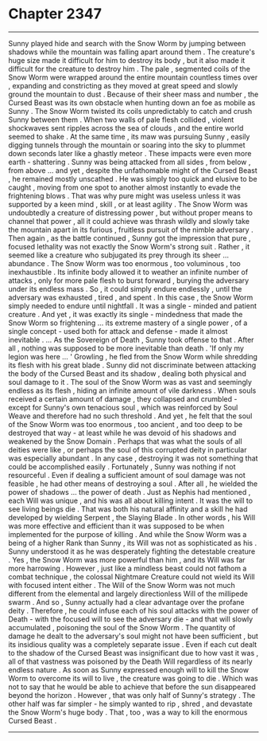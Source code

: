 
# Chapter 2347


---

Sunny played hide and search with the Snow Worm by jumping between shadows while the mountain was falling apart around them . The creature's huge size made it difficult for him to destroy its body , but it also made it difficult for the creature to destroy him .
The pale , segmented coils of the Snow Worm were wrapped around the entire mountain countless times over , expanding and constricting as they moved at great speed and slowly ground the mountain to dust . Because of their sheer mass and number , the Cursed Beast was its own obstacle when hunting down an foe as mobile as Sunny .
The Snow Worm twisted its coils unpredictably to catch and crush Sunny between them . When two walls of pale flesh collided , violent shockwaves sent ripples across the sea of clouds , and the entire world seemed to shake . At the same time , its maw was pursuing Sunny , easily digging tunnels through the mountain or soaring into the sky to plummet down seconds later like a ghastly meteor .
These impacts were even more earth - shattering .
Sunny was being attacked from all sides , from below , from above … and yet , despite the unfathomable might of the Cursed Beast , he remained mostly unscathed . He was simply too quick and elusive to be caught , moving from one spot to another almost instantly to evade the frightening blows .
That was why pure might was useless unless it was supported by a keen mind , skill , or at least agility . The Snow Worm was undoubtedly a creature of distressing power , but without proper means to channel that power , all it could achieve was thrash wildly and slowly take the mountain apart in its furious , fruitless pursuit of the nimble adversary .
Then again , as the battle continued , Sunny got the impression that pure , focused lethality was not exactly the Snow Worm's strong suit . Rather , it seemed like a creature who subjugated its prey through its sheer … abundance .
The Snow Worm was too enormous , too voluminous , too inexhaustible . Its infinite body allowed it to weather an infinite number of attacks , only for more pale flesh to burst forward , burying the adversary under its endless mass . So , it could simply endure endlessly , until the adversary was exhausted , tired , and spent .
In this case , the Snow Worm simply needed to endure until nightfall .
It was a single - minded and patient creature . And yet , it was exactly its single - mindedness that made the Snow Worm so frightening … its extreme mastery of a single power , of a single concept - used both for attack and defense - made it almost inevitable .
… As the Sovereign of Death , Sunny took offense to that .
After all , nothing was supposed to be more inevitable than death .
'If only my legion was here … '
Growling , he fled from the Snow Worm while shredding its flesh with his great blade . Sunny did not discriminate between attacking the body of the Cursed Beast and its shadow , dealing both physical and soul damage to it .
The soul of the Snow Worm was as vast and seemingly endless as its flesh , hiding an infinite amount of vile darkness . When souls received a certain amount of damage , they collapsed and crumbled - except for Sunny's own tenacious soul , which was reinforced by Soul Weave and therefore had no such threshold .
And yet , he felt that the soul of the Snow Worm was too enormous , too ancient , and too deep to be destroyed that way - at least while he was devoid of his shadows and weakened by the Snow Domain .
Perhaps that was what the souls of all deities were like , or perhaps the soul of this corrupted deity in particular was especially abundant . In any case , destroying it was not something that could be accomplished easily .
Fortunately , Sunny was nothing if not resourceful . Even if dealing a sufficient amount of soul damage was not feasible , he had other means of destroying a soul .
After all , he wielded the power of shadows … the power of death . Just as Nephis had mentioned , each Will was unique , and his was all about killing intent . It was the will to see living beings die . That was both his natural affinity and a skill he had developed by wielding Serpent , the Slaying Blade .
In other words , his Will was more effective and efficient than it was supposed to be when implemented for the purpose of killing . And while the Snow Worm was a being of a higher Rank than Sunny , its Will was not as sophisticated as his .
Sunny understood it as he was desperately fighting the detestable creature . Yes , the Snow Worm was more powerful than him , and its Will was far more harrowing . However , just like a mindless beast could not fathom a combat technique , the colossal Nightmare Creature could not wield its Will with focused intent either .
The Will of the Snow Worm was not much different from the elemental and largely directionless Will of the millipede swarm . And so , Sunny actually had a clear advantage over the profane deity .
Therefore , he could infuse each of his soul attacks with the power of Death - with the focused will to see the adversary die - and that will slowly accumulated , poisoning the soul of the Snow Worm . The quantity of damage he dealt to the adversary's soul might not have been sufficient , but its insidious quality was a completely separate issue .
Even if each cut dealt to the shadow of the Cursed Beast was insignificant due to how vast it was , all of that vastness was poisoned by the Death Will regardless of its nearly endless nature . As soon as Sunny expressed enough will to kill the Snow Worm to overcome its will to live , the creature was going to die .
Which was not to say that he would be able to achieve that before the sun disappeared beyond the horizon .
However , that was only half of Sunny's strategy .
The other half was far simpler - he simply wanted to rip , shred , and devastate the Snow Worm's huge body .
That , too , was a way to kill the enormous Cursed Beast .

---

